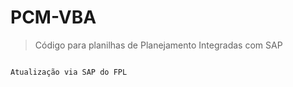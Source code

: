 # PCM-VBA

>Código para planilhas de Planejamento Integradas com SAP

```

Atualização via SAP do FPL

```
